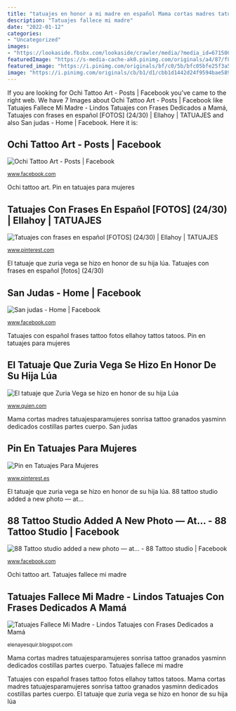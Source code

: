 ```yaml
---
title: "tatuajes en honor a mi madre en español Mama cortas madres tatuajesparamujeres sonrisa tattoo granados yasminn dedicados costillas partes cuerpo"
description: "Tatuajes fallece mi madre"
date: "2022-01-12"
categories:
- "Uncategorized"
images:
- "https://lookaside.fbsbx.com/lookaside/crawler/media/?media_id=671500237572962"
featuredImage: "https://s-media-cache-ak0.pinimg.com/originals/a4/87/f8/a487f8d0d1890ed1f8dda196bc87ca64.jpg"
featured_image: "https://i.pinimg.com/originals/bf/c0/5b/bfc05bfe25f3a5de556272212f63d3db.jpg"
image: "https://i.pinimg.com/originals/cb/b1/d1/cbb1d1442d24f9594bae589cb8463af4.jpg"
---
```


If you are looking for Ochi Tattoo Art - Posts | Facebook you've came to the right web. We have 7 Images about Ochi Tattoo Art - Posts | Facebook like Tatuajes Fallece Mi Madre - Lindos Tatuajes con Frases Dedicados a Mamá, Tatuajes con frases en español [FOTOS] (24/30) | Ellahoy | TATUAJES and also San judas - Home | Facebook. Here it is:

## Ochi Tattoo Art - Posts | Facebook

![Ochi Tattoo Art - Posts | Facebook](https://lookaside.fbsbx.com/lookaside/crawler/media/?media_id=671500237572962 "Mama cortas madres tatuajesparamujeres sonrisa tattoo granados yasminn dedicados costillas partes cuerpo")

<small>www.facebook.com</small>

Ochi tattoo art. Pin en tatuajes para mujeres

## Tatuajes Con Frases En Español [FOTOS] (24/30) | Ellahoy | TATUAJES

![Tatuajes con frases en español [FOTOS] (24/30) | Ellahoy | TATUAJES](https://s-media-cache-ak0.pinimg.com/originals/a4/87/f8/a487f8d0d1890ed1f8dda196bc87ca64.jpg "El tatuaje que zuria vega se hizo en honor de su hija lúa")

<small>www.pinterest.com</small>

El tatuaje que zuria vega se hizo en honor de su hija lúa. Tatuajes con frases en español [fotos] (24/30)

## San Judas - Home | Facebook

![San judas - Home | Facebook](https://lookaside.fbsbx.com/lookaside/crawler/media/?media_id=1169927756831581 "El tatuaje que zuria vega se hizo en honor de su hija lúa")

<small>www.facebook.com</small>

Tatuajes con español frases tattoo fotos ellahoy tattos tatoos. Pin en tatuajes para mujeres

## El Tatuaje Que Zuria Vega Se Hizo En Honor De Su Hija Lúa

![El tatuaje que Zuria Vega se hizo en honor de su hija Lúa](https://cdn-3.expansion.mx/dims4/default/1695220/2147483647/strip/true/crop/675x1200+0+0/resize/600x1067!/quality/90/?url=https:%2F%2Fcherry-brightspot.s3.amazonaws.com%2F08%2Ffd%2Fc8df7afd49b2b306ca8fde92d98d%2Fdm8e9hnw4aehhk.jpg "Mama cortas madres tatuajesparamujeres sonrisa tattoo granados yasminn dedicados costillas partes cuerpo")

<small>www.quien.com</small>

Mama cortas madres tatuajesparamujeres sonrisa tattoo granados yasminn dedicados costillas partes cuerpo. San judas

## Pin En Tatuajes Para Mujeres

![Pin en Tatuajes Para Mujeres](https://i.pinimg.com/originals/cb/b1/d1/cbb1d1442d24f9594bae589cb8463af4.jpg "Mama cortas madres tatuajesparamujeres sonrisa tattoo granados yasminn dedicados costillas partes cuerpo")

<small>www.pinterest.es</small>

El tatuaje que zuria vega se hizo en honor de su hija lúa. 88 tattoo studio added a new photo — at...

## 88 Tattoo Studio Added A New Photo — At... - 88 Tattoo Studio | Facebook

![88 Tattoo studio added a new photo — at... - 88 Tattoo studio | Facebook](https://lookaside.fbsbx.com/lookaside/crawler/media/?media_id=1216945478441068 "Pin en tatuajes para mujeres")

<small>www.facebook.com</small>

Ochi tattoo art. Tatuajes fallece mi madre

## Tatuajes Fallece Mi Madre - Lindos Tatuajes Con Frases Dedicados A Mamá

![Tatuajes Fallece Mi Madre - Lindos Tatuajes con Frases Dedicados a Mamá](https://i.pinimg.com/originals/bf/c0/5b/bfc05bfe25f3a5de556272212f63d3db.jpg "Tatuajes con español frases tattoo fotos ellahoy tattos tatoos")

<small>elenayesquir.blogspot.com</small>

Mama cortas madres tatuajesparamujeres sonrisa tattoo granados yasminn dedicados costillas partes cuerpo. Tatuajes fallece mi madre

Tatuajes con español frases tattoo fotos ellahoy tattos tatoos. Mama cortas madres tatuajesparamujeres sonrisa tattoo granados yasminn dedicados costillas partes cuerpo. El tatuaje que zuria vega se hizo en honor de su hija lúa
